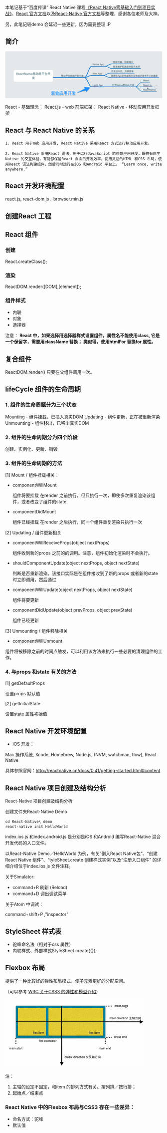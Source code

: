 本笔记基于“百度传课” React Native 课程[《React Native零基础入门到项目实战》](http://www.chuanke.com/v4702151-196697-1122541.html)、[React 官方文档](https://facebook.github.io/react/)以及[React-Native 官方文档](http://reactnative.cn/)等整理，感谢各位老师及大神。

另，此笔记较demo 会延迟一些更新，因为需要整理 :P

## 简介

![image](/notes-img/7BA56D55-DE0A-461F-8E21-FD75247327D0.png)

React - 基础理念；
React.js - web 前端框架；
React Native - 移动应用开发框架


## React 与 React Native 的关系



	1. React 用于Web 应用开发, React Native 采用React 方式进行移动应用开发。

	2. React Native 采用React 语法，用于运行JavaScript 跨终端应用开发，既拥有原生Native 的交互体验，有能够保留React 自由的开发效率，使用灵活的HTML 和CSS 布局，使用React 语法构建组件，然后同时运行在iOS 和Android 平台上。 “Learn once, write anywhere.”




## React 开发环境配置


react.js, react-dom.js，browser.min.js


## 创建React 工程

## React 组件

### 创建
React.createClass();

### 渲染
ReactDOM.render([DOM],[element]);

### 组件样式

 - 内联
 - 对象
 - 选择器

注意： **React 中，如果选择用选择器样式设置组件，属性名不能使用class, 它是一个保留字，需要用className 替换；
			 类似得，使用htmlFor 替换for 属性。**

## 复合组件

ReactDOM.render() 只要在父组件调用一次。

## lifeCycle 组件的生命周期


### 1. 组件的生命周题分为三个状态

Mounting - 组件挂载，已插入真实DOM
Updating - 组件更新，正在被重新渲染
Unmounting - 组件移出，已移出真实DOM


### 2. 组件的生命周期分为四个阶段

创建、实例化、更新、销毁


### 3. 组件的生命周期的方法

[1] Mount / 组件挂载相关：

- componentWillMount

	组件将要挂载
	在render 之前执行，但只执行一次，即使多次重复渲染该组件，或者改变了组件的state.

- componentDidMount

	组件已经挂载
	在render 之后执行，同一个组件重复渲染只执行一次

[2] Updating / 组件更新相关

- componentWillReceiveProps(object nextProps)

	组件收到新的props 之前的的调用。注意，组件初始化渲染时不会执行。

- shouldComponentUpdate(object nextProps, object nextState)

	判断是否重新渲染。该接口实际是在组件接收到了新的props 或者新的state 时立即调用，然后通过

- componentWillUpdate(object nextProps, object nextState)

	组件将要更新

- componentDidUpdate(object prevProps, object prevState)

	组件已经更新

[3] Unmounting / 组件移除相关

- componentWillUnmount

组件将被移除之前的时间点触发，可以利用该方法来执行一些必要的清理组件的工作。

### 4. 与props 和state 有关的方法

[1] getDefaultProps

设置props 默认值

[2] getInitialState

设置state 属性初始值


## React Native 开发环境配置

- iOS 开发：

Mac 操作系统, Xcode, Homebrew, Node.js, (NVM, watchman, flow), React Native

具体参照官网：http://reactnative.cn/docs/0.41/getting-started.html#content


## React Native 项目创建及结构分析

React-Native 项目创建及结构分析

创建文件夹React-Native Demo

	cd React-Native\ demo
	react-native init HelloWorld

index.ios.js 和index.android.js 是分别是iOS 和Android 编写React-Native 混合开发代码的入口文件。

以React-Native Demo／HelloWorld 为例，有关“倒入React Native包”、“创建React Native 组件”、“tyleSheet.create 创建样式实例”以及“注册入口组件” 的详细介绍位于index.ios.js 文件注释。


关于Simulator:
- command+R 刷新 (Reload)
- command+D 调出调试菜单


关于Atom 中调试：

command+shift+P ,"inspector"

## StyleSheet 样式表

- 驼峰命名法（相对于css 属性）
- 内联样式、外部样式StyleSheet.create({});


## Flexbox 布局

提供了一种比较好的弹性布局模式，使子元素更好的分配空间。

（可以参考 [W3C 关于CSS3 的弹性和模型介绍](www.runoob.com／css3/css3-flexbox.html)）

![image](/notes-img/flexbox.png)

注：
1. 主轴的设定不固定，和item 的排列方式有关。按列排／按行排；
2. 起始点／结束点

### React Native 中的Flexbox 布局与CSS3 存在一些差异：

- 命名方式：驼峰
- 默认值
